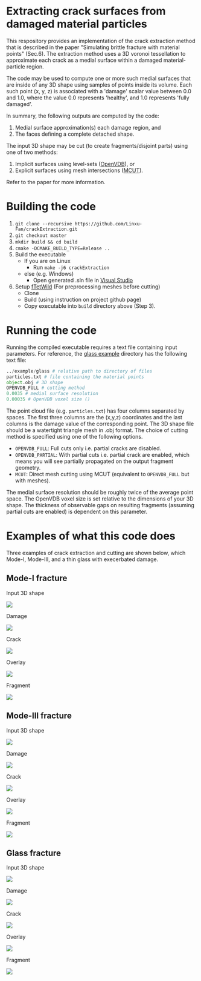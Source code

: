 # Extracting crack surfaces from damaged material particles

This respository provides an implementation of the crack extraction method that is described in the paper "Simulating brittle fracture with material points" (Sec.6). The extraction method uses a 3D voronoi tessellation to approximate each crack as a medial surface within a damaged material-particle region. 

The code may be used to compute one or more such medial surfaces that are inside of any 3D shape using samples of points inside its volume. Each such point (x, y, z) is associated with a 'damage' scalar value between 0.0 and 1.0, where the value 0.0 represents 'healthy', and 1.0 represents 'fully damaged'. 

In summary, the following outputs are computed by the code: 

1. Medial surface approximation(s) each damage region, and 
2. The faces defining a complete detached shape. 

The input 3D shape may be cut (to create fragments/disjoint parts) using one of two methods: 

1. Implicit surfaces using level-sets ([OpenVDB](https://github.com/AcademySoftwareFoundation/openvdb.git)), or 
2. Explicit surfaces using mesh intersections ([MCUT](https://github.com/cutdigital/mcut.git)). 

Refer to the paper for more information.

# Building the code

1. `git clone --recursive https://github.com/Linxu-Fan/crackExtraction.git`
2. `git checkout master`
3. `mkdir build && cd build`
4. `cmake -DCMAKE_BUILD_TYPE=Release ..`
5. Build the executable
    - If you are on Linux 
        * Run `make -j6 crackExtraction` 
    - else (e.g. Windows)
        * Open generated .sln file in [Visual Studio](https://visualstudio.microsoft.com/vs/older-downloads/)
6. Setup [fTetWild](https://github.com/wildmeshing/fTetWild.git) (For preprocessing meshes before cutting)
    - Clone 
    - Build (using instruction on project github page)
    - Copy executable into `build` directory above (Step 3).

# Running the code

Running the compiled executable requires a text file containing input parameters. For reference, the [glass example](./example/glass/) directory has the following text file:

```python
../example/glass # relative path to directory of files
particles.txt # file containing the material points
object.obj # 3D shape
OPENVDB_FULL # cutting method
0.0035 # medial surface resolution
0.00035 # OpenVDB voxel size ()
```

The point cloud file (e.g. `particles.txt`) has four columns separated by spaces. The first three columns are the (x,y,z) coordinates and the last columns is the damage value of the corresponding point. The 3D shape file should be a watertight triangle mesh in .obj format.
The choice of cutting method is specified using one of the following options.
- `OPENVDB_FULL`: Full cuts only i.e. partial cracks are disabled.
- `OPENVDB_PARTIAL`: With partial cuts i.e. partial crack are enabled, which means you will see partially propagated on the output fragment geometry.
- `MCUT`: Direct mesh cutting using MCUT (equivalent to `OPENVDB_FULL` but with meshes). 

The medial surface resolution should be roughly twice of the average point space. The OpenVDB voxel size is set relative to the dimensions of your 3D shape. The thickness of observable gaps on resulting fragments (assuming partial cuts are enabled) is dependent on this parameter.

# Examples of what this code does 

Three examples of crack extraction and cutting are shown below, which Mode-I, Mode-III, and a thin glass with execerbated damage. 

## Mode-I fracture

Input 3D shape

![](./example/mode1/mode1_object.png)

Damage

![](./example/mode1/mode1_phase.png)

Crack

![](./example/mode1/mode1_crack.png)

Overlay

![](./example/mode1/mode1_overlap.png)

Fragment

![](./example/mode1/mode1_fragment.png)

## Mode-III fracture

Input 3D shape

![](./example/mode3/mode3_object.png)

Damage

![](./example/mode3/mode3_phase.png)

Crack

![](./example/mode3/mode3_crack.png)

Overlay

![](./example/mode3/mode3_overlap.png)

Fragment

![](./example/mode3/mode3_fragment.png)

## Glass fracture

Input 3D shape

![](./example/glass/glass_object.png)

Damage

![](./example/glass/glass_phase.png)

Crack

![](./example/glass/glass_crack.png)

Overlay

![](./example/glass/glass_overlap.png)

Fragment

![](./example/glass/glass_fragment.png)
